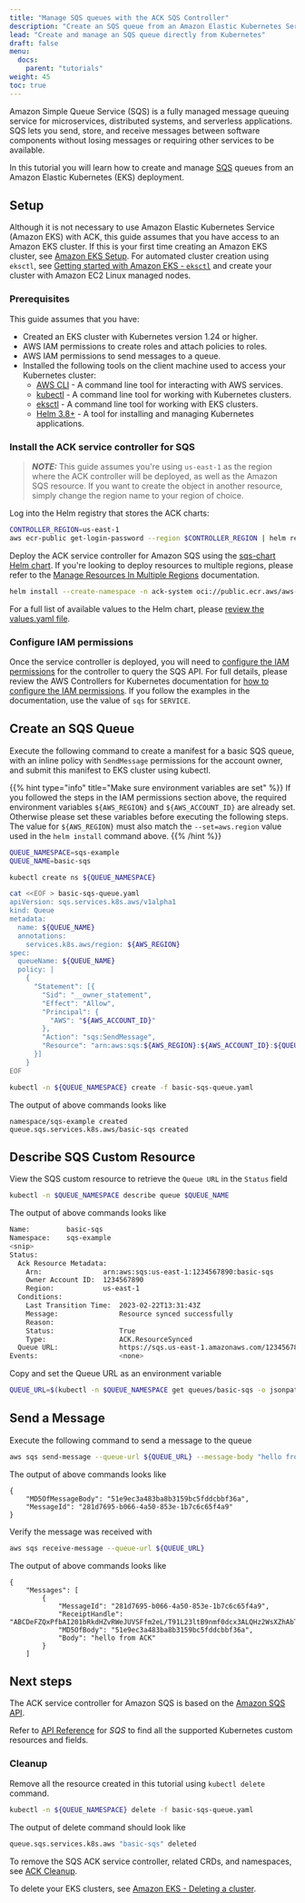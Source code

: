 ```yaml
---
title: "Manage SQS queues with the ACK SQS Controller"
description: "Create an SQS queue from an Amazon Elastic Kubernetes Service (EKS) deployment."
lead: "Create and manage an SQS queue directly from Kubernetes"
draft: false
menu:
  docs:
    parent: "tutorials"
weight: 45
toc: true
---
```


Amazon Simple Queue Service (SQS) is a fully managed message queuing service for microservices, distributed systems, and
serverless applications. SQS lets you send, store, and receive messages between software components
without losing messages or requiring other services to be available.

In this tutorial you will learn how to create and manage [SQS](https://aws.amazon.com/sqs) queues from an Amazon Elastic
Kubernetes (EKS) deployment.

## Setup

Although it is not necessary to use Amazon Elastic Kubernetes Service (Amazon EKS) with ACK, this guide assumes that you
have access to an Amazon EKS cluster. If this is your first time creating an Amazon EKS cluster, see [Amazon EKS
Setup](https://docs.aws.amazon.com/deep-learning-containers/latest/devguide/deep-learning-containers-eks-setup.html).
For automated cluster creation using `eksctl`, see [Getting started with Amazon EKS -
`eksctl`](https://docs.aws.amazon.com/eks/latest/userguide/getting-started-eksctl.html) and create your cluster with
Amazon EC2 Linux managed nodes.

### Prerequisites

This guide assumes that you have:

- Created an EKS cluster with Kubernetes version 1.24 or higher.
- AWS IAM permissions to create roles and attach policies to roles.
- AWS IAM permissions to send messages to a queue.
- Installed the following tools on the client machine used to access your Kubernetes cluster:
  - [AWS CLI](https://docs.aws.amazon.com/cli/latest/userguide/install-cliv1.html) - A command line tool for interacting
    with AWS services.
  - [kubectl](https://docs.aws.amazon.com/eks/latest/userguide/install-kubectl.html) - A command line tool for working
    with Kubernetes clusters.
  - [eksctl](https://docs.aws.amazon.com/eks/latest/userguide/eksctl.html) - A command line tool for working with EKS
    clusters.
  - [Helm 3.8+](https://helm.sh/docs/intro/install/) - A tool for installing and managing Kubernetes applications.

### Install the ACK service controller for SQS

> **_NOTE:_** This guide assumes you're using `us-east-1` as the region where the ACK controller will be deployed, as well as the Amazon SQS resource. If you want to create the object in another resource, simply change the region name to your region of choice.

Log into the Helm registry that stores the ACK charts:
```bash
CONTROLLER_REGION=us-east-1
aws ecr-public get-login-password --region $CONTROLLER_REGION | helm registry login --username AWS --password-stdin public.ecr.aws
```

Deploy the ACK service controller for Amazon SQS using the [sqs-chart Helm chart](https://gallery.ecr.aws/aws-controllers-k8s/sqs-chart). If you're looking to deploy resources to multiple regions, please refer to the [Manage Resources In Multiple Regions]([url](https://aws-controllers-k8s.github.io/community/docs/user-docs/multi-region-resource-management/)) documentation.

```bash
helm install --create-namespace -n ack-system oci://public.ecr.aws/aws-controllers-k8s/sqs-chart --version=v1.0.4 --generate-name --set=aws.region=$CONTROLLER_REGION
```

For a full list of available values to the Helm chart, please [review the values.yaml file](https://github.com/aws-controllers-k8s/sqs-controller/blob/main/helm/values.yaml).

### Configure IAM permissions

Once the service controller is deployed, you will need to [configure the IAM permissions][irsa-permissions] for the
controller to query the SQS API. For full details, please review the AWS Controllers for Kubernetes documentation for
[how to configure the IAM permissions][irsa-permissions]. If you follow the examples in the documentation, use the value
of `sqs` for `SERVICE`.

## Create an SQS Queue

Execute the following command to create a manifest for a basic SQS queue, with an inline policy with `SendMessage`
permissions for the account owner, and submit this manifest to EKS cluster using kubectl.

{{% hint type="info" title="Make sure environment variables are set" %}}
If you followed the steps in the IAM permissions section above, the required environment variables `${AWS_REGION}` and
`${AWS_ACCOUNT_ID}` are already set. Otherwise please set these variables before executing the following steps. The value for `${AWS_REGION}` must also match the `--set=aws.region` value used in the `helm install` command above.
{{% /hint %}}

```bash
QUEUE_NAMESPACE=sqs-example
QUEUE_NAME=basic-sqs

kubectl create ns ${QUEUE_NAMESPACE}

cat <<EOF > basic-sqs-queue.yaml
apiVersion: sqs.services.k8s.aws/v1alpha1
kind: Queue
metadata:
  name: ${QUEUE_NAME}
  annotations:
    services.k8s.aws/region: ${AWS_REGION}
spec:
  queueName: ${QUEUE_NAME}
  policy: |
    {
      "Statement": [{
        "Sid": "__owner_statement",
        "Effect": "Allow",
        "Principal": {
          "AWS": "${AWS_ACCOUNT_ID}"
        },
        "Action": "sqs:SendMessage",
        "Resource": "arn:aws:sqs:${AWS_REGION}:${AWS_ACCOUNT_ID}:${QUEUE_NAME}"
      }]
    }
EOF

kubectl -n ${QUEUE_NAMESPACE} create -f basic-sqs-queue.yaml
```

The output of above commands looks like

```
namespace/sqs-example created
queue.sqs.services.k8s.aws/basic-sqs created
```

## Describe SQS Custom Resource

View the SQS custom resource to retrieve the `Queue URL` in the `Status` field

```bash
kubectl -n $QUEUE_NAMESPACE describe queue $QUEUE_NAME
```

The output of above commands looks like

```bash
Name:         basic-sqs
Namespace:    sqs-example
<snip>
Status:
  Ack Resource Metadata:
    Arn:               arn:aws:sqs:us-east-1:1234567890:basic-sqs
    Owner Account ID:  1234567890
    Region:            us-east-1
  Conditions:
    Last Transition Time:  2023-02-22T13:31:43Z
    Message:               Resource synced successfully
    Reason:                
    Status:                True
    Type:                  ACK.ResourceSynced
  Queue URL:               https://sqs.us-east-1.amazonaws.com/1234567890/basic-sqs
Events:                    <none>
```

Copy and set the Queue URL as an environment variable

```bash
QUEUE_URL=$(kubectl -n $QUEUE_NAMESPACE get queues/basic-sqs -o jsonpath='{.status.queueURL}')
```

## Send a Message

Execute the following command to send a message to the queue

```bash
aws sqs send-message --queue-url ${QUEUE_URL} --message-body "hello from ACK"
```

The output of above commands looks like

```
{
    "MD5OfMessageBody": "51e9ec3a483ba8b3159bc5fddcbbf36a",
    "MessageId": "281d7695-b066-4a50-853e-1b7c6c65f4a9"
}
```

Verify the message was received with

```bash
aws sqs receive-message --queue-url ${QUEUE_URL}
```

The output of above commands looks like

```
{
    "Messages": [
        {
            "MessageId": "281d7695-b066-4a50-853e-1b7c6c65f4a9",
            "ReceiptHandle": "ABCDeFZQxPfbAI201bRkdHZvRWeJUVSFfm2eL/T91L23ltB9nmf0dcx3ALQHz2WsXZhAbThZR+Ns5rX42+OjySNG6pi9Iu/SRZCVuuMzSBXeTrnLo8JjK3h9KE3uUkWirINgXd4fgVR2/C7feI3lCUhMOVhhYhec8ej5EDorL85Ay1IwZ43WYUQ1bIschP6xDvfzHk6vCi3kCXz6ZvPsNH3kTxp1gEvpQsaL/cq+aIZt/d1VVFsHtExbEk32iK1bo39tyA1A3Q7pT2WMowYh6MrfYdHoBw7PxJueGgx9MIQhQge2E+g6rKzGpFN9oPzPx59gu8n8n7Or6oncNM57pESD2LdzWTYjmS5H+Aw74qJ/gAMBIDNVuFt4Wl/5BvJHUTpOSAdi+Jekdbm3+AegzX8qyA==",
            "MD5OfBody": "51e9ec3a483ba8b3159bc5fddcbbf36a",
            "Body": "hello from ACK"
        }
    ]
```

## Next steps

The ACK service controller for Amazon SQS is based on the [Amazon SQS
API](https://docs.aws.amazon.com/AWSSimpleQueueService/latest/APIReference/Welcome.html).

Refer to [API Reference](https://aws-controllers-k8s.github.io/community/reference/) for *SQS* to find all the supported
Kubernetes custom resources and fields.

### Cleanup

Remove all the resource created in this tutorial using `kubectl delete` command.

```bash
kubectl -n ${QUEUE_NAMESPACE} delete -f basic-sqs-queue.yaml
```

The output of delete command should look like

```bash
queue.sqs.services.k8s.aws "basic-sqs" deleted
```

To remove the SQS ACK service controller, related CRDs, and namespaces, see [ACK Cleanup][cleanup].

To delete your EKS clusters, see [Amazon EKS - Deleting a cluster][cleanup-eks].

[irsa-permissions]: ../../user-docs/irsa/
[cleanup]: ../../user-docs/cleanup/
[cleanup-eks]: https://docs.aws.amazon.com/eks/latest/userguide/delete-cluster.html
